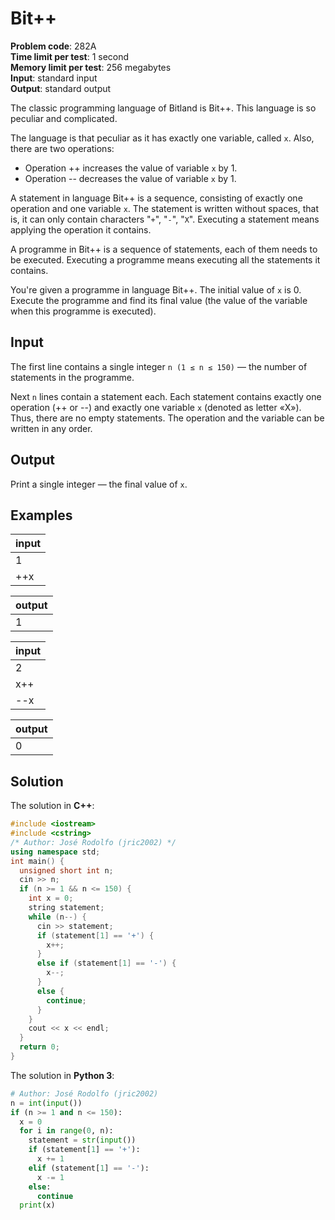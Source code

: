 # Bit++
**Problem code**: 282A  
**Time limit per test**: 1 second  
**Memory limit per test**: 256 megabytes  
**Input**: standard input  
**Output**: standard output  

The classic programming language of Bitland is Bit++. This language is so peculiar and complicated.

The language is that peculiar as it has exactly one variable, called `x`. Also, there are two operations:

* Operation ++ increases the value of variable `x` by 1.
* Operation -- decreases the value of variable `x` by 1.

A statement in language Bit++ is a sequence, consisting of exactly one operation and one variable `x`. The statement is written without spaces, that is, it can only contain characters "`+`", "`-`", "`X`". Executing a statement means applying the operation it contains.

A programme in Bit++ is a sequence of statements, each of them needs to be executed. Executing a programme means executing all the statements it contains.

You're given a programme in language Bit++. The initial value of `x` is 0. Execute the programme and find its final value (the value of the variable when this programme is executed).

## Input
The first line contains a single integer `n (1 ≤ n ≤ 150)` — the number of statements in the programme.

Next `n` lines contain a statement each. Each statement contains exactly one operation (++ or --) and exactly one variable `x` (denoted as letter «X»). Thus, there are no empty statements. The operation and the variable can be written in any order.

## Output
Print a single integer — the final value of `x`.

## Examples
| input |
| :--- |
| 1 |
| ++x |

| output |
| :--- |
| 1 |

| input |
| :--- |
| 2 |
| x++ |
| --x |

| output |
| :--- |
| 0 |

## Solution
The solution in **C++**:
```cpp
#include <iostream>
#include <cstring>
/* Author: José Rodolfo (jric2002) */
using namespace std;
int main() {
  unsigned short int n;
  cin >> n;
  if (n >= 1 && n <= 150) {
    int x = 0;
    string statement;
    while (n--) {
      cin >> statement;
      if (statement[1] == '+') {
        x++;
      }
      else if (statement[1] == '-') {
        x--;
      }
      else {
        continue;
      }
    }
    cout << x << endl;
  }
  return 0;
}
```

The solution in **Python 3**:
```python
# Author: José Rodolfo (jric2002)
n = int(input())
if (n >= 1 and n <= 150):
  x = 0
  for i in range(0, n):
    statement = str(input())
    if (statement[1] == '+'):
      x += 1
    elif (statement[1] == '-'):
      x -= 1
    else:
      continue
  print(x)
```